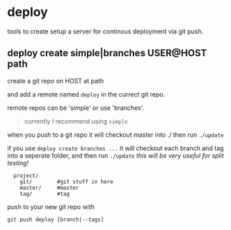 # deploy

tools to create setup a server for continous deployment via git push.

## deploy create simple|branches USER@HOST path

create a git repo on HOST at path

and add a remote named `deploy` in the currect git repo.

remote repos can be 'simple' or use 'branches'.

> currently I recommend using `simple`

when you push to a git repo it will checkout master into ./
then run `./update`

if you use `deploy create branches ...` it will checkout 
each branch and tag into a seperate folder, and then run `./update`
_this will be very useful for split testing!_

```
  project/
    git/        #git stuff in here
    master/     #master 
    tag/        #tag
```

push to your new git repo with 

```
git push deploy [branch|--tags]

